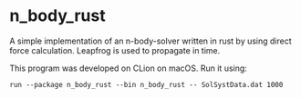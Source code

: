# n_body_rust

A simple implementation of an n-body-solver written in rust by using direct force calculation. Leapfrog is used to propagate in time.

This program was developed on CLion on macOS.
Run it using: 
```
run --package n_body_rust --bin n_body_rust -- SolSystData.dat 1000
```